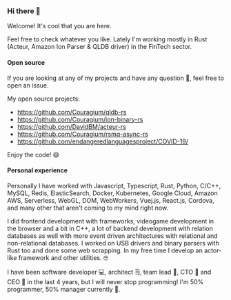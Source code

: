 ### Hi there 👋

Welcome! It's cool that you are here.

Feel free to check whatever you like. Lately I'm working mostly in Rust (Acteur, Amazon Ion Parser & QLDB driver) in the FinTech sector.

#### Open source

If you are looking at any of my projects and have any question 🤔, feel free to open an issue.

My open source projects:

- https://github.com/Couragium/qldb-rs
- https://github.com/Couragium/ion-binary-rs
- https://github.com/DavidBM/acteur-rs
- https://github.com/Couragium/rsmq-async-rs
- https://github.com/endangeredlanguagesproject/COVID-19/

Enjoy the code! 😄

#### Personal experience

Personally I have worked with Javascript, Typescript, Rust, Python, C/C++, MySQL, Redis, ElasticSearch, Docker, Kubernetes, Google Cloud, Amazon AWS, Serverless, WebGL, DOM, WebWorkers, Vuej.js, React.js, Cordova, and many other that aren't coming to my mind right now. 

I did frontend development with frameworks, videogame development in the browser and a bit in C++, a lot of backend development with relation databases as well with more event driven architectures with relational and non-relational databases. I worked on USB drivers and binary parsers with Rust too and done some web scrapping. In my free time I develop an actor-like framework and other utilities. 🤓

I have been software developer 💻, architect 🗒, team lead 👫, CTO 🤺 and CEO 💼 in the last 4 years, but I will never stop programming! I'm 50% programmer, 50% manager currently 🖖.
